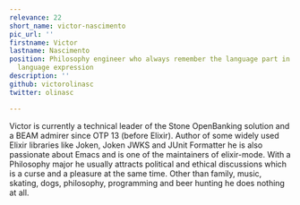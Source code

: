 ```yaml
---
relevance: 22
short_name: victor-nascimento
pic_url: ''
firstname: Victor
lastname: Nascimento
position: Philosophy engineer who always remember the language part in the programming
  language expression
description: ''
github: victorolinasc
twitter: olinasc

---
```

Victor is currently a technical leader of the Stone OpenBanking solution and a BEAM admirer since OTP 13 (before Elixir). Author of some widely used Elixir libraries like Joken, Joken JWKS and JUnit Formatter he is also passionate about Emacs and is one of the maintainers of elixir-mode. With a Philosophy major he usually attracts political and ethical discussions which is a curse and a pleasure at the same time. Other than family, music, skating, dogs, philosophy, programming and beer hunting he does nothing at all.